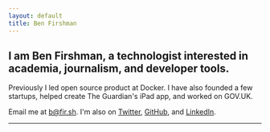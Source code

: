 ```yaml
---
layout: default
title: Ben Firshman
---
```


## I am Ben Firshman, a technologist interested in academia, journalism, and developer tools.

Previously I led open source product at Docker. I have also founded a few startups, helped create The Guardian's iPad app, and worked on GOV.UK.

Email me at <a href="mailto:b@fir.sh">b@fir.sh</a>. I'm also on [Twitter](https://twitter.com/bfirsh), [GitHub](https://github.com/bfirsh), and [LinkedIn](https://www.linkedin.com/in/bfirsh/).

-------

<!-- ## Work

[The Guardian's iPad app](/work/guardian-ipad-app/)

[Docker Compose](/work/docker-compose/)

[GOV.UK](/work/gov-uk/)

I worked on various things.

[Basschat](/work/basschat/) -->
